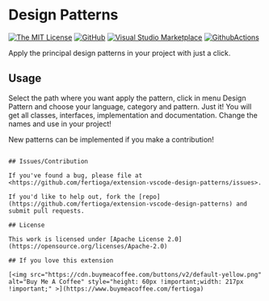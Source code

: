 # Design Patterns

[![The MIT License](https://badgen.net/github/license/cerner/terra-framework)](https://badgen.net/github/license/cerner/terra-framework)
[![GitHub](https://flat.badgen.net/github/release/chouzz/vscode-better-align)](https://github.com/fertioga/extension-vscode-design-patterns)
[![Visual Studio Marketplace](https://marketplace.visualstudio.com/items?itemName=fertioga.design-patterns)](https://marketplace.visualstudio.com/items?itemName=fertioga.design-patterns)
[![GithubActions](https://github.com/chouzz/vscode-better-align/actions/workflows/CI.yaml/badge.svg)](https://github.com/fertioga/extension-vscode-design-patterns)

Apply the principal design patterns in your project with just a click.

## Usage
Select the path where you want apply the pattern, click in menu Design Pattern and choose your language, category and pattern. Just it!
You will get all classes, interfaces, implementation and documentation.
Change the names and use in your project!

New patterns can be implemented if you make a contribution!

```

## Issues/Contribution

If you've found a bug, please file at <https://github.com/fertioga/extension-vscode-design-patterns/issues>.

If you'd like to help out, fork the [repo](https://github.com/fertioga/extension-vscode-design-patterns) and submit pull requests.

## License

This work is licensed under [Apache License 2.0](https://opensource.org/licenses/Apache-2.0)

## If you love this extension

[<img src="https://cdn.buymeacoffee.com/buttons/v2/default-yellow.png" alt="Buy Me A Coffee" style="height: 60px !important;width: 217px !important;" >](https://www.buymeacoffee.com/fertioga)